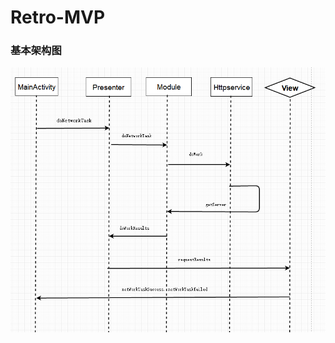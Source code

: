 # Retro-MVP 
### 基本架构图
![image](https://github.com/laiyuchenrushuang/Retro-MVP/blob/master/lizi.png)
